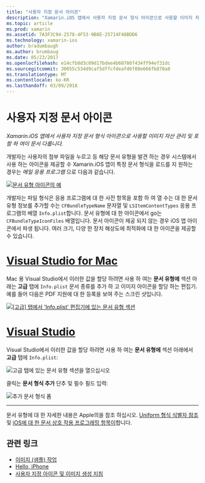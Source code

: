 ```yaml
---
title: "사용자 지정 문서 아이콘"
description: "Xamarin.iOS 앱에서 사용자 지정 문서 형식 아이콘으로 사용할 이미지 자산 관리 및 포함 하 여이 문서 다룹니다."
ms.topic: article
ms.prod: xamarin
ms.assetid: 7A3F3C94-2578-4F53-9B8E-25714F48BDD6
ms.technology: xamarin-ios
author: bradumbaugh
ms.author: brumbaug
ms.date: 05/23/2017
ms.openlocfilehash: e14cfb8d3c09d17bdee4b60786f434ff94ef31dc
ms.sourcegitcommit: 30055c534d9caf5dffcfdeafd6f08e666fb870a8
ms.translationtype: MT
ms.contentlocale: ko-KR
ms.lasthandoff: 03/09/2018
---
```

# <a name="custom-document-icons"></a>사용자 지정 문서 아이콘

_Xamarin.iOS 앱에서 사용자 지정 문서 형식 아이콘으로 사용할 이미지 자산 관리 및 포함 하 여이 문서 다룹니다._

개발자는 사용자의 첨부 파일을 누르고 등 해당 문서 유형을 발견 하는 경우 시스템에서 사용 하는 아이콘을 제공할 수 Xamarin.iOS 앱이 특정 문서 형식을 로드를 지 원하는 경우는 *메일 응용 프로그램* 으로 다음과 같습니다.

 [![](custom-document-types-images/17.png "문서 유형 아이콘의 예")](custom-document-types-images/17.png#lightbox)

개발자는 파일 형식은 응용 프로그램에 대 한 사전 항목을 포함 하 여 열 수는 대 한 문서 유형 정보를 추가할 수는 `CFBundleTypeName` 문자열 및 `LSItemContentTypes` 응용 프로그램의 배열 `Info.plist`합니다. 문서 유형에 대 한 아이콘에서 go는 `CFBundleTypeIconFiles` 배열입니다. 문서 아이콘이 제공 되지 않는 경우 iOS 앱 아이콘에서 파생 됩니다.
여러 크기, 다양 한 장치 해상도에 최적화에 대 한 아이콘을 제공할 수 있습니다. 

# <a name="visual-studio-for-mactabvsmac"></a>[Visual Studio for Mac](#tab/vsmac)

Mac 용 Visual Studio에서 이러한 값을 할당 하려면 사용 하 여는 **문서 유형에** 섹션 아래는 **고급** 탭에 `Info.plist` 문서 종류를 추가 하 고 이미지 아이콘을 할당 하는 편집기. 예를 들어 다음은 PDF 지원에 대 한 등록을 보여 주는 스크린 샷입니다.

 [![](custom-document-types-images/18.png "[고급] 탭에서 'Info.plist' 편집기에 있는 문서 유형 섹션")](custom-document-types-images/18.png#lightbox)
 
# <a name="visual-studiotabvswin"></a>[Visual Studio](#tab/vswin)

Visual Studio에서 이러한 값을 할당 하려면 사용 하 여는 **문서 유형에** 섹션 아래에서 **고급** 탭에 `Info.plist`:

 ![](custom-document-types-images/doc01w.png "고급 탭에 있는 문서 유형 섹션을 열으십시오")

클릭는 **문서 형식 추가** 단추 및 필수 필드 입력:

![](custom-document-types-images/doc02w.png "추가 문서 형식 폼")

-----


문서 유형에 대 한 자세한 내용은 Apple의을 참조 하십시오. [Uniform 형식 식별자 참조](http://developer.apple.com/library/ios/#documentation/Miscellaneous/Reference/UTIRef/Articles/System-DeclaredUniformTypeIdentifiers.html) 및 [iOS에 대 한 문서 상호 작용 프로그래밍 항목이](http://developer.apple.com/library/ios/#documentation/FileManagement/Conceptual/DocumentInteraction_TopicsForIOS/Introduction/Introduction.html)합니다.


## <a name="related-links"></a>관련 링크

- [이미지 (샘플) 작업](https://developer.xamarin.com/samples/WorkingWithImages/)
- [Hello, iPhone](~/ios/get-started/hello-ios/index.md)
- [사용자 지정 아이콘 및 이미지 생성 지침](http://developer.apple.com/library/ios/#documentation/UserExperience/Conceptual/MobileHIG/IconsImages/IconsImages.html)

